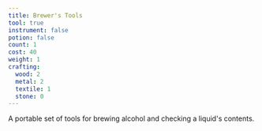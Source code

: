 ```yaml
---
title: Brewer's Tools
tool: true
instrument: false
potion: false
count: 1
cost: 40
weight: 1
crafting:
  wood: 2
  metal: 2
  textile: 1
  stone: 0
---
```


A portable set of tools for brewing alcohol and checking a liquid's contents.
